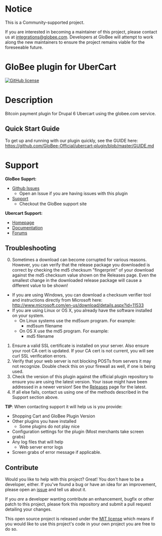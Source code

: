 # Notice

This is a Community-supported project.

If you are interested in becoming a maintainer of this project, please contact us at integrations@globee.com. Developers at GloBee will attempt to work along the new maintainers to ensure the project remains viable for the foreseeable future.

# GloBee plugin for UberCart

[![GitHub license](https://img.shields.io/badge/license-MIT-blue.svg?style=flat-square)](https://raw.githubusercontent.com/GloBee-Official/spree-bitpay/master/LICENSE)

# Description

Bitcoin payment plugin for Drupal 6 Ubercart using the globee.com service.

## Quick Start Guide

To get up and running with our plugin quickly, see the GUIDE here: https://github.com/GloBee-Official/ubercart-plugin/blob/master/GUIDE.md

# Support

**GloBee Supprt:**

* [Github Issues](https://github.com/GloBee-Official/ubercart-plugin/issues)
  * Open an Issue if you are having issues with this plugin
* [Support](https://help.globee.com)
  * Checkout the GloBee support site

**Ubercart Support:**

* [Homepage](http://www.ubercart.org/)
* [Documentation](http://www.ubercart.org/docs)
* [Forums](http://www.ubercart.org/forum)

## Troubleshooting

0. Sometimes a download can become corrupted for various reasons.  However, you can verify that the release package you downloaded is correct by checking the md5 checksum "fingerprint" of your download against the md5 checksum value shown on the Releases page.  Even the smallest change in the downloaded release package will cause a different value to be shown!
  * If you are using Windows, you can download a checksum verifier tool and instructions directly from Microsoft here: http://www.microsoft.com/en-us/download/details.aspx?id=11533
  * If you are using Linux or OS X, you already have the software installed on your system.
    * On Linux systems use the md5sum program.  For example:
      * md5sum filename
    * On OS X use the md5 program.  For example:
      * md5 filename
1. Ensure a valid SSL certificate is installed on your server. Also ensure your root CA cert is updated. If your CA cert is not current, you will see curl SSL verification errors.
2. Verify that your web server is not blocking POSTs from servers it may not recognize. Double check this on your firewall as well, if one is being used.
3. Check the version of this plugin against the official plugin repository to ensure you are using the latest version. Your issue might have been addressed in a newer version! See the [Releases](https://github.com/bitpay/ubercart-plugin/releases) page for the latest.
4. If all else fails, contact us using one of the methods described in the Support section above.

**TIP**: When contacting support it will help us is you provide:

* Shopping Cart and GloBee Plugin Version
* Other plugins you have installed
  * Some plugins do not play nice
* Configuration settings for the plugin (Most merchants take screen grabs)
* Any log files that will help
  * Web server error logs
* Screen grabs of error message if applicable.

## Contribute

Would you like to help with this project?  Great!  You don't have to be a developer, either.  If you've found a bug or have an idea for an improvement, please open an [issue](https://github.com/GloBee-Official/ubercart-plugin/issues) and tell us about it.

If you *are* a developer wanting contribute an enhancement, bugfix or other patch to this project, please fork this repository and submit a pull request detailing your changes. 

This open source project is released under the [MIT license](http://opensource.org/licenses/MIT) which means if you would like to use this project's code in your own project you are free to do so.